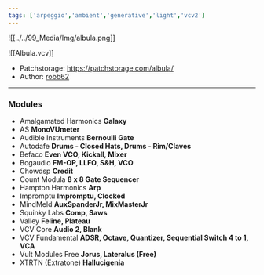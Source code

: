 ```yaml
---
tags: ['arpeggio','ambient','generative','light','vcv2']  
---
```


![[../../99_Media/Img/albula.png]]

![[Albula.vcv]]

- Patchstorage: https://patchstorage.com/albula/
- Author: [robb62](https://patchstorage.com/author/robb62/ "Posts by robb62")

---
### Modules
- Amalgamated Harmonics
  **Galaxy**
- AS
  **MonoVUmeter**
- Audible Instruments
  **Bernoulli Gate**
- Autodafe
**Drums - Closed Hats, Drums - Rim/Claves**
- Befaco
  **Even VCO, Kickall, Mixer**
- Bogaudio
  **FM-OP, LLFO, S&H, VCO**
- Chowdsp
  **Credit**
- Count Modula
  **8 x 8 Gate Sequencer**
- Hampton Harmonics
  **Arp**
- Impromptu
  **Impromptu, Clocked**
- MindMeld
  **AuxSpanderJr, MixMasterJr**
- Squinky Labs
  **Comp, Saws**
- Valley
  **Feline, Plateau**
- VCV Core
  **Audio 2, Blank**
- VCV Fundamental
  **ADSR, Octave, Quantizer, Sequential Switch 4 to 1, VCA**
- Vult Modules Free
  **Jorus, Lateralus (Free)**
- XTRTN (Extratone)
  **Hallucigenia**